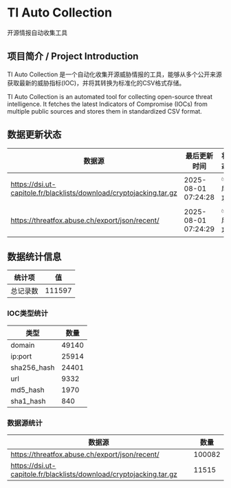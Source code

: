 # TI Auto Collection

 开源情报自动收集工具

## 项目简介 / Project Introduction

TI Auto Collection 是一个自动化收集开源威胁情报的工具，能够从多个公开来源获取最新的威胁指标(IOC)，并将其转换为标准化的CSV格式存储。

TI Auto Collection is an automated tool for collecting open-source threat intelligence. It fetches the latest Indicators of Compromise (IOCs) from multiple public sources and stores them in standardized CSV format.

## 数据更新状态

| 数据源 | 最后更新时间 | 状态 |
|--------|------------|------|
| https://dsi.ut-capitole.fr/blacklists/download/cryptojacking.tar.gz | 2025-08-01 07:24:28 | ✅ 成功 |
| https://threatfox.abuse.ch/export/json/recent/ | 2025-08-01 07:24:29 | ✅ 成功 |

































































































































## 数据统计信息

| 统计项 | 值 |
|--------|----|
| 总记录数 | 111597 |

### IOC类型统计

| 类型 | 数量 |
|------|------|
| domain | 49140 |
| ip:port | 25914 |
| sha256_hash | 24401 |
| url | 9332 |
| md5_hash | 1970 |
| sha1_hash | 840 |

### 数据源统计

| 数据源 | 数量 |
|--------|------|
| https://threatfox.abuse.ch/export/json/recent/ | 100082 |
| https://dsi.ut-capitole.fr/blacklists/download/cryptojacking.tar.gz | 11515 |
